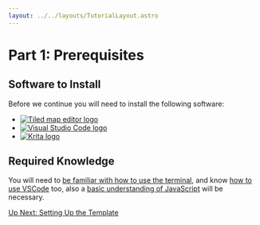```yaml
---
layout: ../../layouts/TutorialLayout.astro
---
```


# Part 1: Prerequisites

## Software to Install

Before we continue you will need to install the following software:

<ul class="display">
    <li>
        <a href="http://www.mapeditor.org/"><img alt="Tiled map editor logo" src="/img/tutorial/tiled-logo-header.png"/></a>
    </li>
    <li>
        <a href="https://code.visualstudio.com/"><img alt="Visual Studio Code logo" src="/img/tutorial/visualstudiocode-logo.png"/></a>
    </li>
    <li>
        <a href="https://krita.org/en/"><img alt="Krita logo" class="krita" src="/img/tutorial/krita-logo.png"/></a>
    </li>
</ul>

## Required Knowledge

You will need to [be familiar with how to use the terminal](https://towardsdatascience.com/a-quick-guide-to-using-command-line-terminal-96815b97b955), and know [how to use VSCode](https://code.visualstudio.com/docs/introvideos/basics) too, also a [basic understanding of JavaScript](https://developer.mozilla.org/en-US/docs/Web/JavaScript/Guide) will be necessary.

<a href="/tutorial/part-2-setting-up" class="next">Up Next: Setting Up the Template</a>
